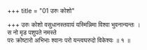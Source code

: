 +++
title = "01 उरुः कोशो"

+++
उरुः कोशो वसुधानस्तवायं यस्मिन्निमा विश्वा भुवनान्यन्तः ।  
स नो मृड पशुपते नमस्ते  
परः क्रोष्टारो अभिभाः श्वानः परो यन्त्वघरुदो विकेश्यः ॥ १ ॥